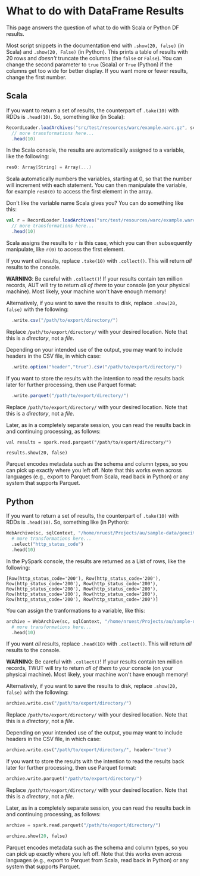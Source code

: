 # What to do with DataFrame Results

This page answers the question of what to do with Scala or Python DF results.

Most script snippets in the documentation end with `.show(20, false)` (in Scala) and `.show(20, False)` (in Python).
This prints a table of results with 20 rows and _doesn't_ truncate the columns (the `false` or `False`).
You can change the second parameter to `true` (Scala) or `True` (Python) if the columns get too wide for better display.
If you want more or fewer results, change the first number.

## Scala

If you want to return a set of results, the counterpart of `.take(10)` with RDDs is `.head(10)`.
So, something like (in Scala):

```scala
RecordLoader.loadArchives("src/test/resources/warc/example.warc.gz", sc).webpages()
  // more transformations here...
  .head(10)
```

In the Scala console, the results are automatically assigned to a variable, like the following:

```scala
res0: Array[String] = Array(...)
```

Scala automatically numbers the variables, starting at 0, so that the number will increment with each statement.
You can then manipulate the variable, for example `res0(0)` to access the first element in the array.

Don't like the variable name Scala gives you?
You can do something like this:

```scala
val r = RecordLoader.loadArchives("src/test/resources/warc/example.warc.gz", sc).keepValidPages()
  // more transformations here...
  .head(10)
```

Scala assigns the results to `r` is this case, which you can then subsequently manipulate, like `r(0)` to access the first element.

If you want _all_ results, replace `.take(10)` with `.collect()`.
This will return _all_ results to the console.

**WARNING**: Be careful with `.collect()`! If your results contain ten million records, AUT will try to return _all of them_  to your console (on your physical machine).
Most likely, your machine won't have enough memory!

Alternatively, if you want to save the results to disk, replace `.show(20, false)` with the following:

```scala
  .write.csv("/path/to/export/directory/")
```

Replace `/path/to/export/directory/` with your desired location.
Note that this is a _directory_, not a _file_.

Depending on your intended use of the output, you may want to include headers in the CSV file, in which case:

```scala
  .write.option("header","true").csv("/path/to/export/directory/")
```

If you want to store the results with the intention to read the results back later for further processing, then use Parquet format:

```scala
  .write.parquet("/path/to/export/directory/")
```

Replace `/path/to/export/directory/` with your desired location.
Note that this is a _directory_, not a _file_.

Later, as in a completely separate session, you can read the results back in and continuing processing, as follows:

```
val results = spark.read.parquet("/path/to/export/directory/")

results.show(20, false)
```

Parquet encodes metadata such as the schema and column types, so you can pick up exactly where you left off.
Note that this works even across languages (e.g., export to Parquet from Scala, read back in Python) or any system that supports Parquet.

## Python

If you want to return a set of results, the counterpart of `.take(10)` with RDDs is `.head(10)`.
So, something like (in Python):

```python
WebArchive(sc, sqlContext, "/home/nruest/Projects/au/sample-data/geocites/1").webpages()\
  # more transformations here...
  .select("http_status_code")
  .head(10)
```

In the PySpark console, the results are returned as a List of rows, like the following:

```
[Row(http_status_code='200'), Row(http_status_code='200'), Row(http_status_code='200'), Row(http_status_code='200'), Row(http_status_code='200'), Row(http_status_code='200'), Row(http_status_code='200'), Row(http_status_code='200'), Row(http_status_code='200'), Row(http_status_code='200')]
```

You can assign the tranformations to a variable, like this:

```python
archive = WebArchive(sc, sqlContext, "/home/nruest/Projects/au/sample-data/geocites/1").webpages()
  # more transformations here...
  .head(10)
```

If you want _all_ results, replace `.head(10)` with `.collect()`.
This will return _all_ results to the console.

**WARNING**: Be careful with `.collect()`! If your results contain ten million records, TWUT will try to return _all of them_  to your console (on your physical machine).
Most likely, your machine won't have enough memory!

Alternatively, if you want to save the results to disk, replace `.show(20, false)` with the following:

```python
archive.write.csv("/path/to/export/directory/")
```

Replace `/path/to/export/directory/` with your desired location.
Note that this is a _directory_, not a _file_.

Depending on your intended use of the output, you may want to include headers in the CSV file, in which case:

```python
archive.write.csv("/path/to/export/directory/", header='true')
```

If you want to store the results with the intention to read the results back later for further processing, then use Parquet format:

```python
archive.write.parquet("/path/to/export/directory/")
```

Replace `/path/to/export/directory/` with your desired location.
Note that this is a _directory_, not a _file_.

Later, as in a completely separate session, you can read the results back in and continuing processing, as follows:

```python
archive = spark.read.parquet("/path/to/export/directory/")

archive.show(20, false)
```

Parquet encodes metadata such as the schema and column types, so you can pick up exactly where you left off.
Note that this works even across languages (e.g., export to Parquet from Scala, read back in Python) or any system that supports Parquet.
